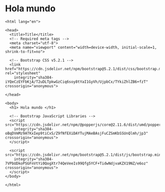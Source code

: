 # Hola mundo

<!doctype html>
	<html lang="en">
	
	<head>
	  <title>Title</title>
	  <!-- Required meta tags -->
	  <meta charset="utf-8">
	  <meta name="viewport" content="width=device-width, initial-scale=1, shrink-to-fit=no">
	
	  <!-- Bootstrap CSS v5.2.1 -->
	  <link href="https://cdn.jsdelivr.net/npm/bootstrap@5.2.1/dist/css/bootstrap.min.css" rel="stylesheet"
		integrity="sha384-iYQeCzEYFbKjA/T2uDLTpkwGzCiq6soy8tYaI1GyVh/UjpbCx/TYkiZhlZB6+fzT" crossorigin="anonymous">
	
	</head>
	
	<body>
	  <h1> Hola mundo </h1>
	 
	  <!-- Bootstrap JavaScript Libraries -->
	  <script src="https://cdn.jsdelivr.net/npm/@popperjs/core@2.11.6/dist/umd/popper.min.js"
		integrity="sha384-oBqDVmMz9ATKxIep9tiCxS/Z9fNfEXiDAYTujMAeBAsjFuCZSmKbSSUnQlmh/jp3" crossorigin="anonymous">
	  </script>
	
	  <script src="https://cdn.jsdelivr.net/npm/bootstrap@5.2.1/dist/js/bootstrap.min.js"
		integrity="sha384-7VPbUDkoPSGFnVtYi0QogXtr74QeVeeIs99Qfg5YCF+TidwNdjvaKZX19NZ/e6oz" crossorigin="anonymous">
	  </script>
	</body>
	
	</html>
